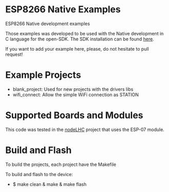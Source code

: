 # ESP8266 Native Examples
ESP8266 Native development examples

Those examples was developed to be used with the Native development in C language for the open-SDK.
The SDK installation can be found [here](https://github.com/pfalcon/esp-open-sdk).

If you want to add your example here, please, do not hesitate to pull request!

Example Projects
================

* blank_project: Used for new projects with the drivers libs
* wifi_connect: Allow the simple WiFi connection as STATION

Supported Boards and Modules
================

This code was tested in the [nodeLHC](https://hackaday.io/project/7763-nodelhc-esp8266-development-board) project that uses the ESP-07 module.

Build and Flash
================

To build the projects, each project have the Makefile

To build and flash to the device:

* $ make clean & make & make flash
